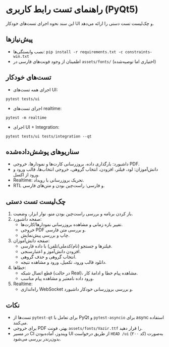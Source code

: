 # راهنمای تست رابط کاربری (PyQt5)

این سند نحوه اجرای تست‌های خودکار UI و چک‌لیست تست دستی را ارائه می‌دهد.

## پیش‌نیازها
- نصب وابستگی‌ها: `pip install -r requirements.txt -c constraints-win.txt`
- اطمینان از وجود فونت‌های فارسی در `assets/fonts/` (اختیاری اما توصیه‌شده)

## تست‌های خودکار
- اجرای همه تست‌های UI:
```
pytest tests/ui
```
- اجرای تست‌های realtime:
```
pytest -m realtime
```
- اجرای UI + Integration:
```
pytest tests/ui tests/integration --qt
```

## سناریوهای پوشش‌داده‌شده
- داشبورد: بارگذاری داده، بروزرسانی کارت‌ها و نمودارها، خروجی PDF.
- دانش‌آموزان: لود، فیلتر، افزودن، انتخاب گروهی، خروجی انتخاب‌ها، قالب ورود و ورود از اکسل.
- Realtime: تحریک بروزرسانی با رویداد.
- RTL و فارسی: راست‌چین بودن و متن‌های فارسی.

## چک‌لیست تست دستی
1. باز کردن برنامه و بررسی راست‌چین بودن منو، نوار ابزار، وضعیت.
2. صفحه داشبورد:
   - تغییر بازه زمانی و مشاهده بروزرسانی نمودارها/کارت‌ها.
   - خروجی PDF و بررسی متن فارسی.
   - چاپ و بررسی پیش‌نمایش.
3. صفحه دانش‌آموزان:
   - فیلترها و جستجو (نام/کدملی/تلفن) با داده فارسی.
   - افزودن دانش‌آموز و اعتبارسنجی.
   - انتخاب گروهی و حذف گروهی.
   - دانلود قالب ورود، تکمیل، ورود و مشاهده نتیجه.
4. خطاها:
   - قطع اتصال شبکه (در حالت Real)، مشاهده پیام خطا و ادامهٔ کار.
   - ورود داده نامعتبر و مشاهده پیام مناسب.
5. Realtime:
   - راه‌اندازی WebSocket و بررسی بروزرسانی خودکار داشبورد.

## نکات
- تست‌ها از `pytest-qt` برای تعامل با PyQt و `pytest-asyncio` برای async استفاده می‌کنند.
- برای خروجی PDF بهتر، فونت `assets/fonts/Vazir.ttf` را قرار دهید.
- در مسیر CI ویندوز، آماده‌بودن UI از طریق درخواست `HEAD /ui` (کد ۲۰۰) به‌صورت بدون‌رندر بررسی می‌شود.

